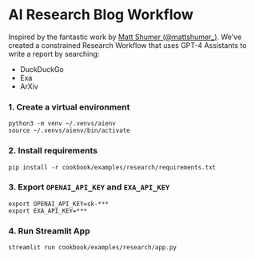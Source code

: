 # AI Research Blog Workflow

Inspired by the fantastic work by [Matt Shumer (@mattshumer_)](https://twitter.com/mattshumer_/status/1772286375817011259).
We've created a constrained Research Workflow that uses GPT-4 Assistants to write a report by searching:
- DuckDuckGo
- Exa
- ArXiv

### 1. Create a virtual environment

```shell
python3 -m venv ~/.venvs/aienv
source ~/.venvs/aienv/bin/activate
```

### 2. Install requirements

```shell
pip install -r cookbook/examples/research/requirements.txt
```

### 3. Export `OPENAI_API_KEY` and `EXA_API_KEY`

```shell
export OPENAI_API_KEY=sk-***
export EXA_API_KEY=***
```

### 4. Run Streamlit App

```shell
streamlit run cookbook/examples/research/app.py
```
